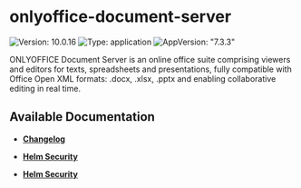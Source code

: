 # onlyoffice-document-server

![Version: 10.0.16](https://img.shields.io/badge/Version-10.0.16-informational?style=flat-square) ![Type: application](https://img.shields.io/badge/Type-application-informational?style=flat-square) ![AppVersion: "7.3.3"](https://img.shields.io/badge/AppVersion-"7.3.3"-informational?style=flat-square)

ONLYOFFICE Document Server is an online office suite comprising viewers and editors for texts, spreadsheets and presentations, fully compatible with Office Open XML formats: .docx, .xlsx, .pptx and enabling collaborative editing in real time.

## Available Documentation

- [**Changelog**](CHANGELOG)

- [**Helm Security**](container-security)

- [**Helm Security**](helm-security)

